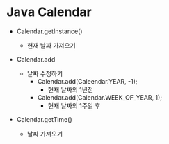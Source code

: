 # Java Calendar
- Calendar.getInstance()
  - 현재 날짜 가져오기

- Calendar.add
  - 날짜 수정하기
    - Calendar.add(Caleendar.YEAR, -1);
      - 현재 날짜의 1년전
    - Calendar.add(Calendar.WEEK_OF_YEAR, 1);
      - 현재 날짜의 1주일 후
- Calendar.getTime()
  - 날짜 가져오기